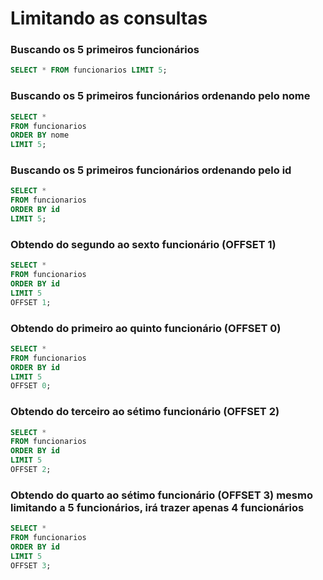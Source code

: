 # Limitando as consultas

### Buscando os 5 primeiros funcionários

```sql
SELECT * FROM funcionarios LIMIT 5;
```

### Buscando os 5 primeiros funcionários ordenando pelo nome

```sql
SELECT *
FROM funcionarios
ORDER BY nome
LIMIT 5;
```

### Buscando os 5 primeiros funcionários ordenando pelo id

```sql
SELECT *
FROM funcionarios
ORDER BY id
LIMIT 5;
```

### Obtendo do segundo ao sexto funcionário (OFFSET 1)

```sql
SELECT *
FROM funcionarios
ORDER BY id
LIMIT 5
OFFSET 1;
```

### Obtendo do primeiro ao quinto funcionário (OFFSET 0)

```sql
SELECT *
FROM funcionarios
ORDER BY id
LIMIT 5
OFFSET 0;
```

### Obtendo do terceiro ao sétimo funcionário (OFFSET 2)

```sql
SELECT *
FROM funcionarios
ORDER BY id
LIMIT 5
OFFSET 2;
```

### Obtendo do quarto ao sétimo funcionário (OFFSET 3) mesmo limitando a 5 funcionários, irá trazer apenas 4 funcionários

```sql
SELECT *
FROM funcionarios
ORDER BY id
LIMIT 5
OFFSET 3;
```